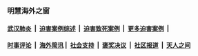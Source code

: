 
### 明慧海外之窗

####  [武汉肺炎](indexes/365.md?t=02281200) &nbsp;|&nbsp;  [迫害案例综述](indexes/328.md?t=02281200) &nbsp;|&nbsp; [迫害致死案例](indexes/277.md?t=02281200)  &nbsp;|&nbsp; [更多迫害案例](indexes/81.md?t=02281200)  &nbsp;|&nbsp; 
####  [时事评论](indexes/19.md?t=02281200) &nbsp;|&nbsp; [海外简讯](indexes/245.md?t=02281200)&nbsp;|&nbsp;  [社会支持](indexes/140.md?t=02281200) &nbsp;|&nbsp; [褒奖决议](indexes/282.md?t=02281200) &nbsp;|&nbsp; [社区报道](indexes/91.md?t=02281200)  &nbsp;|&nbsp; [天人之间](indexes/78.md?t=02281200) 

